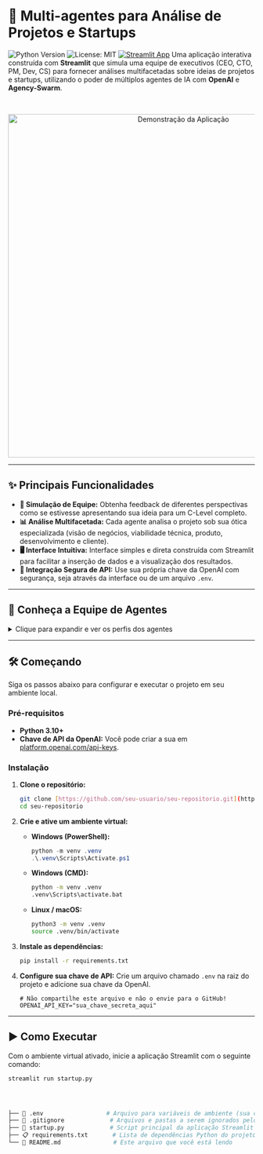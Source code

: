 
# 🚀 Multi-agentes para Análise de Projetos e Startups

![Python Version](https://img.shields.io/badge/python-3.10+-blue.svg)
![License: MIT](https://img.shields.io/badge/License-MIT-yellow.svg)
[![Streamlit App](https://static.streamlit.io/badges/streamlit_badge_black_white.svg)](https://your-streamlit-app-url.com) Uma aplicação interativa construída com **Streamlit** que simula uma equipe de executivos (CEO, CTO, PM, Dev, CS) para fornecer análises multifacetadas sobre ideias de projetos e startups, utilizando o poder de múltiplos agentes de IA com **OpenAI** e **Agency-Swarm**.

<br>

<p align="center">
  <img src="URL_DO_SEU_GIF_OU_IMAGEM_AQUI.gif" alt="Demonstração da Aplicação" width="700"/>
</p>

---

## ✨ Principais Funcionalidades

* **🤖 Simulação de Equipe:** Obtenha feedback de diferentes perspectivas como se estivesse apresentando sua ideia para um C-Level completo.
* **📊 Análise Multifacetada:** Cada agente analisa o projeto sob sua ótica especializada (visão de negócios, viabilidade técnica, produto, desenvolvimento e cliente).
* **🖥️ Interface Intuitiva:** Interface simples e direta construída com Streamlit para facilitar a inserção de dados e a visualização dos resultados.
* **🔑 Integração Segura de API:** Use sua própria chave da OpenAI com segurança, seja através da interface ou de um arquivo `.env`.

---

## 🤖 Conheça a Equipe de Agentes

<details>
<summary>Clique para expandir e ver os perfis dos agentes</summary>

| Agente | Ícone | Responsabilidade |
| :--- | :---: | :--- |
| **CEO** | 💼 | Avalia a visão de negócios, potencial de mercado, estratégia e viabilidade financeira do projeto. |
| **CTO** | 💻 | Analisa a arquitetura técnica, escalabilidade, stack de tecnologia e desafios de implementação. |
| **Product Manager**| 📈 | Foca no product-market fit, na experiência do usuário (UX), no roadmap e nas funcionalidades propostas. |
| **Developer** | ⚙️ | Fornece uma perspectiva sobre o esforço de desenvolvimento, complexidade do código e possíveis débitos técnicos. |
| **Customer Support**| 💬 | Antecipa as possíveis dúvidas e problemas dos clientes, avaliando a usabilidade e o suporte necessário. |

</details>

---

## 🛠️ Começando

Siga os passos abaixo para configurar e executar o projeto em seu ambiente local.

### Pré-requisitos

* **Python 3.10+**
* **Chave de API da OpenAI:** Você pode criar a sua em [platform.openai.com/api-keys](https://platform.openai.com/api-keys).

### Instalação

1.  **Clone o repositório:**
    ```bash
    git clone [https://github.com/seu-usuario/seu-repositorio.git](https://github.com/seu-usuario/seu-repositorio.git)
    cd seu-repositorio
    ```

2.  **Crie e ative um ambiente virtual:**

    * **Windows (PowerShell):**
        ```powershell
        python -m venv .venv
        .\.venv\Scripts\Activate.ps1
        ```
    * **Windows (CMD):**
        ```cmd
        python -m venv .venv
        .venv\Scripts\activate.bat
        ```
    * **Linux / macOS:**
        ```bash
        python3 -m venv .venv
        source .venv/bin/activate
        ```

3.  **Instale as dependências:**
    ```bash
    pip install -r requirements.txt
    ```

4.  **Configure sua chave de API:**
    Crie um arquivo chamado `.env` na raiz do projeto e adicione sua chave da OpenAI.
    ```env
    # Não compartilhe este arquivo e não o envie para o GitHub!
    OPENAI_API_KEY="sua_chave_secreta_aqui"
    ```

---

## ▶️ Como Executar

Com o ambiente virtual ativado, inicie a aplicação Streamlit com o seguinte comando:

```bash
streamlit run startup.py




├── 📄 .env                  # Arquivo para variáveis de ambiente (sua chave da API)
├── 📜 .gitignore             # Arquivos e pastas a serem ignorados pelo Git
├── 🚀 startup.py             # Script principal da aplicação Streamlit e definição dos agentes
├── 📋 requirements.txt       # Lista de dependências Python do projeto
└── 📖 README.md               # Este arquivo que você está lendo 



